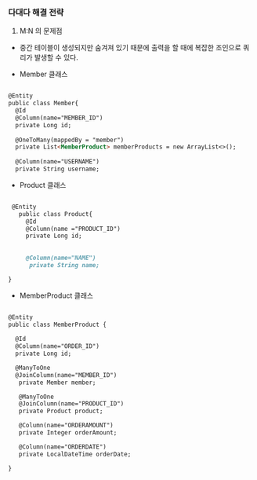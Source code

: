 ### 다대다 해결 전략 

1. M:N 의 문제점
* 중간 테이블이 생성되지만 숨겨져 있기 때문에 출력을 할 때에 복잡한 조인으로 쿼리가 발생할 수 있다. 



* Member 클래스 
```markdown

@Entity 
public class Member{
  @Id
  @Column(name="MEMBER_ID")
  private Long id;
 
  @OneToMany(mappedBy = "member")
  private List<MemberProduct> memberProducts = new ArrayList<>();
  
  @Column(name="USERNAME")
  private String username;

```

* Product 클래스
```markdown

 @Entity
   public class Product{ 
     @Id
     @Column(name ="PRODUCT_ID")
     private Long id;
     
     
     @Column(name="NAME")
      private String name;

}

```


* MemberProduct 클래스 

```markdown

@Entity 
public class MemberProduct {
  
  @Id
  @Column(name="ORDER_ID")
  private Long id;

  @ManyToOne
  @JoinColumn(name="MEMBER_ID")
   private Member member;

   @ManyToOne
   @JoinColumn(name="PRODUCT_ID")
   private Product product;

   @Column(name="ORDERAMOUNT")
   private Integer orderAmount;

   @Column(name="ORDERDATE")
   private LocalDateTime orderDate;

}

```



